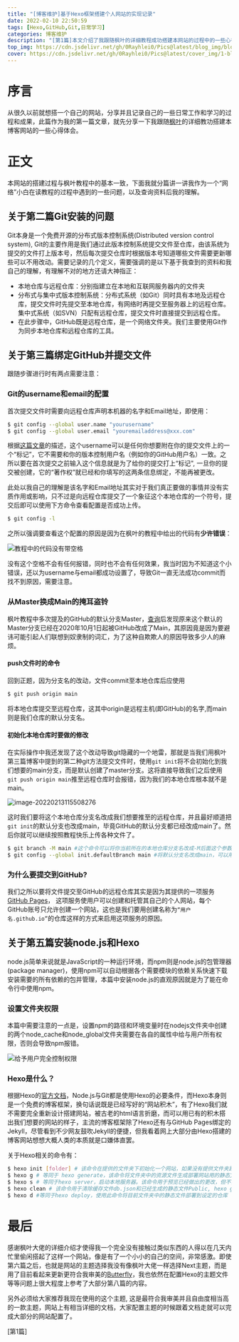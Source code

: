 ```yaml
---
title: "[博客维护]基于Hexo框架搭建个人网站的实现记录"
date: 2022-02-10 22:50:59
tags: [Hexo,GitHub,Git,日常学习]
categories: 博客维护
description: "[第1篇]本文介绍了我跟随枫叶的详细教程成功搭建本网站的过程中的一些心得以及需要注意的点。"
top_img: https://cdn.jsdelivr.net/gh/0Rayhlei0/Pics@latest/blog_img/blog.jpg
cover: https://cdn.jsdelivr.net/gh/0Rayhlei0/Pics@latest/cover_img/1-blogsetupnotes.jpg
---
```


# 序言

从很久以前就想搭一个自己的网站，分享并且记录自己的一些日常工作和学习的过程和成果，此篇作为我的第一篇文章，就先分享一下我跟随[枫叶][1]的详细教功搭建本博客网站的一些心得体会。

# 正文

本网站的搭建过程与枫叶教程中的基本一致，下面我就分篇讲一讲我作为一个“网络”小白在读教程的过程中遇到的一些问题，以及查询资料后我的理解。

## 关于第二篇Git安装的问题

Git本身是一个免费开源的分布式版本控制系统(Distributed version control system), Git的主要作用是我们通过此版本控制系统提交文件至仓库，由该系统为提交的文件打上版本号，然后每次提交仓库时根据版本号知道哪些文件需要更新哪些可以不用改动。需要记录的几个定义，需要强调的是以下基于我查到的资料和我自己的理解，有理解不对的地方还请大神指正：

- 本地仓库与远程仓库：分别指建立在本地和互联网服务器内的文件夹
- 分布式与集中式版本控制系统：分布式系统（如Git）同时具有本地及远程仓库，提交文件时先提交至本地仓库，有网络时再提交至服务器上的远程仓库。集中式系统（如SVN）只配有远程仓库，提交文件时直接提交到远程仓库。
- 在此步骤中，GitHub既是远程仓库，是一个网络文件夹。我们主要使用Git作为同步本地仓库和远程仓库的工具。

## 关于第三篇绑定GitHub并提交文件

跟随步骤进行时有两点需要注意：

### Git的username和email的配置

首次提交文件时需要向远程仓库声明本机器的名字和Email地址，即使用：

```bash
$ git config --global user.name "yourusername"
$ git config --global user.email "youremailaddress@xxx.com"
```

根据[这篇文章][2]的描述，这个username可以是任何你想要附在你的提交文件上的一个“标记”，它不需要和你的版本控制用户名（例如你的GitHub用户名）一致。之所以要在首次提交之前输入这个信息就是为了给你的提交打上“标记", 一旦你的提交被创建，它的“著作权”就已经和你填写的这两条信息绑定，不能再被更改。

此处以我自己的理解是该名字和Email地址其实对于我们真正要做的事情并没有实质作用或影响，只不过是向远程仓库提交了一个象征这个本地仓库的一个符号，提交后即可以使用下方命令查看配置是否成功上传。

```bash
$ git config -l
```

之所以强调要查看这个配置的原因是因为在枫叶的教程中给出的代码有**少许错误**：

![教程中的代码没有带空格](https://cdn.jsdelivr.net/gh/0Rayhlei0/Pics/post_img/image-20220210235741955.png)

没有这个空格不会有任何报错，同时也不会有任何效果，我当时因为不知道这个小错误，还以为username与email都成功设置了，导致Git一直无法成功commit而找不到原因，需要注意。

### 从Master换成Main的掩耳盗铃

枫叶教程中多次提及的GitHub的默认分支Master，[查询][3]后发现原来这个默认的Master分支已经在2020年10月1日起被GitHub改成了Main，其原因竟是因为要避讳可能引起人们联想到奴隶制的词汇，为了这种自欺欺人的原因导致多少人的麻烦。

#### push文件时的命令

回到正题，因为分支名的改动，文件commit至本地仓库后应使用

```bash
$ git push origin main
```

将本地仓库提交至远程仓库，这其中origin是远程主机(即GitHub)的名字,而main则是我们仓库的默认分支名。

#### 初始化本地仓库时要做的修改

在实际操作中我还发现了这个改动导致git隐藏的一个地雷，那就是当我们用枫叶第三篇博客中提到的第二种git方法提交文件时，使用`git init`将不会初始化到我们想要的main分支，而是默认创建了master分支。这将直接导致我们之后使用`git push origin main`推至远程仓库时会报错，因为我们的本地仓库根本就不是main。

![image-20220213115508276](https://cdn.jsdelivr.net/gh/0Rayhlei0/Pics/post_img/image-20220213115508276.png)

这时我们要将这个本地仓库分支名改成我们想要推至的远程仓库，并且最好顺道把`git init`的默认分支也改成main，毕竟GitHub的默认分支都已经改成main了。然后你就可以继续按照教程快乐上传各种文件了。

```bash
$ git branch -M main #这个命令可以将你当前所在的本地仓库分支名改成-M后面这个参数"main"
$ git config --global init.defaultBranch main #将默认分支名改成main，可以用git config -l查看是否更改成功
```

### 为什么要提交到GitHub?

我们之所以要将文件提交至GitHub的远程仓库其实是因为其提供的一项服务[GitHub Pages][4]， 这项服务使用户可以创建和托管其自己的个人网站，每个GitHub账号只允许创建一个网站，这也是我们要用创建名称为`“用户名.github.io”`的仓库这样的方式来启用这项服务的原因。

## 关于第五篇安装node.js和Hexo

node.js简单来说就是JavaScript的一种运行环境，而npm则是node.js的包管理器 (package manager)，使用npm可以自动根据各个需要模块的依赖关系快速下载安装需要的所有依赖的包并管理，本篇中安装node.js的直观原因就是为了能在命令行中使用npm。

### 设置文件夹权限

本篇中需要注意的一点是，设置npm的路径和环境变量时在nodejs文件夹中创建的两个node_cache和node_global文件夹需要在各自的属性中给与用户所有权限，否则会导致npm报错。

![给予用户完全控制权限](https://cdn.jsdelivr.net/gh/0Rayhlei0/Pics/post_img/image-20220211002517309.png)

### Hexo是什么？

根据Hexo的[官方文档][5]，Node.js与Git都是使用Hexo的必要条件，而Hexo本身则是一个免费的博客框架，换句话说既是已经写好的“网站积木”，有了Hexo我们就不需要完全重新设计搭建网站，被古老的html语言折磨，而可以用已有的积木搭出我们想要的网站的样子，主流的博客框架除了Hexo还有与GitHub Pages绑定的Jekyll，尽管看到不少网友鼓吹Jekyll的便捷，但我看着网上大部分由Hexo搭建的博客网站想想大概人类的本质就是口嫌体直罢。

关于Hexo相关的命令有：

```bash
$ hexo init [folder] # 该命令在提供的文件夹下初始化一个网站，如果没有提供文件夹路径则在当前路径初始化。完成导入hexo-starter到目标文件夹并安装依赖包。
$ hexo g # 等同于 hexo generate，该命令将文件夹中的资源文件生成部署网站用的静态文件，这也是我们刚刚提到的Hexo最重要的作用，将积木搭成城堡的一步。
$ hexo s # 等同于hexo server，启动本地服务器。该命令用于预览已经做出的更改，但不会推送至远程仓库部署，使用该命令不需要hexo g即可默认从http://localhost:4000/本地预览网站的样子。
$ hexo clean # 该命令用于清除缓存文件db.json和已经生成的静态文件Public, hexo g之前最好先运行此命令以免造成generate的文件出现难以预估的问题。
$ hexo d #等同于hexo deploy，使用此命令将目前文件夹中的静态文件部署到设定的仓库（网站）。
```

# 最后

感谢枫叶大佬的详细介绍才使得我一个完全没有接触过类似东西的人得以在几天内忙里偷闲搭起了这样一个网站，像是有了一个小小的自己的空间，非常感激。即使第六篇之后，也就是网站的主题选择我没有像枫叶大佬一样选择Next主题，而是用了目前看起来更新更符合我审美的[Butterfly][6]，我也依然在配置Hexo的主题文件等等问题上很大程度上参考了大部分第八篇的内容。

另外必须给大家推荐我现在使用的这个主题, 这是最符合我审美并且自由度相当高的一款主题，网站上有相当详细的文档，大家配置主题的时候跟着文档走就可以完成大部分的网站配置了。

[第1篇]

[1]: https://zhuanlan.zhihu.com/p/102592286?tdsourcetag=s_pctim_aiomsg	"从零开始搭建个人博客（超详细)"
[2]: https://careerkarma.com/blog/git-config/	"How to Set Up Git Using git config"
[3]: https://blog.csdn.net/j3T9Z7H/article/details/108898310	"今天开始，GitHub将启用main作为默认分支名，master将成为历史！"
[4]: https://docs.github.com/en/pages	"GitHub Pages Documentation"
[5]: https://hexo.io/docs/	"Hexo Documentation"
[6]: https://butterfly.js.org/	"Butterfly Documentation"
